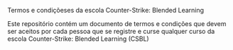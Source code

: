 Termos e condiçõeses da escola Counter-Strike: Blended Learning 

Este repositório contém um documento de termos e condições que devem ser aceitos por cada pessoa que se registre e curse qualquer curso da escola Counter-Strike: Blended Learning (CSBL)
